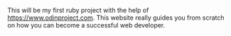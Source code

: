 This will be my first ruby project with the help of https://www.odinproject.com. This website really guides you from scratch on how you can become a successful web developer.